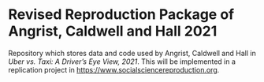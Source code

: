 # Revised Reproduction Package of Angrist, Caldwell and Hall 2021

Repository which stores data and code used by Angrist, Caldwell and Hall in *Uber vs. Taxi: A Driver’s Eye View, 2021*. This will be implemented in a replication project in https://www.socialsciencereproduction.org.
